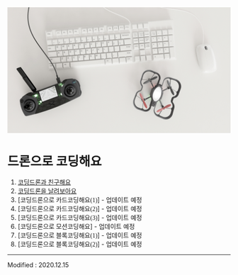 
<div align="center">
<img src="Coding Drone.jpg">
</div>

# 드론으로 코딩해요

 1. [<font face="맑은고딕">코딩드론과 친구해요</font>](lesson1)
 2. [<font face="맑은고딕">코딩드론을 날려보아요</font>](lesson2)
 3. [<font face="맑은고딕">코딩드론으로 카드코딩해요(1)</font>] - 업데이트 예정
 4. [<font face="맑은고딕">코딩드론으로 카드코딩해요(2)</font>] - 업데이트 예정
 5. [<font face="맑은고딕">코딩드론으로 카드코딩해요(3)</font>] - 업데이트 예정
 6. [<font face="맑은고딕">코딩드론으로 모션코딩해요</font>] - 업데이트 예정
 7. [<font face="맑은고딕">코딩드론으로 블록코딩해요(1)</font>] - 업데이트 예정
 8. [<font face="맑은고딕">코딩드론으로 블록코딩해요(2)</font>] - 업데이트 예정


---

Modified : 2020.12.15